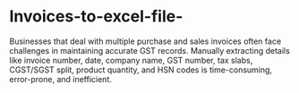 # Invoices-to-excel-file-
Businesses that deal with multiple purchase and sales invoices often face challenges in maintaining accurate GST records. Manually extracting details like invoice number, date, company name, GST number, tax slabs, CGST/SGST split, product quantity, and HSN codes is time-consuming, error-prone, and inefficient.
